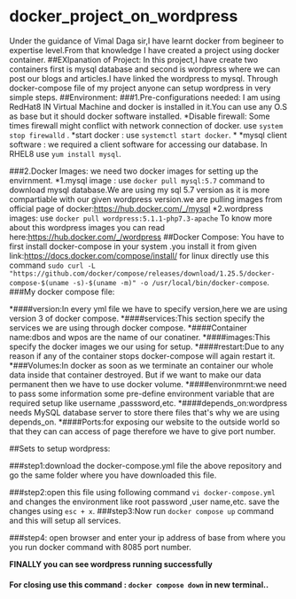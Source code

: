 # docker_project_on_wordpress
Under the guidance of Vimal Daga sir,I have learnt docker from begineer to expertise level.From that knowledge I have created a project using docker container.
##EXlpanation of Project:
In this project,I have create two containers first is mysql database and second is wordpress where we can post our blogs and articles.I have linked the wordpress to mysql.
Through docker-compose file of my project anyone can setup wordpress in very simple steps.
##Environment:
###1.Pre-configurations needed:
 I am using RedHat8 IN Virtual Machine and docker is installed in it.You can use any O.S as base but it should docker software installed.
  *Disable firewall:
   Some times firewall might conflict with network connection of docker.
   use `system stop firewalld` .
  *start docker :
   use `systemctl start docker`.
  *
  *mysql client software :
  we required a client software for accessing our database.
  In RHEL8 use `yum install mysql`.
 
###2.Docker Images:
  we need two docker images for setting up the envirnment.
  *1.mysql image :
  use `docker pull mysql:5.7` command to download mysql database.We are using my  sql 5.7 version as it is more compartiable with our given wordpress version.we  are pulling images from official page of docker:https://hub.docker.com/_/mysql 
  *2.wordpress images:
  use `docker pull wordpress:5.1.1-php7.3-apache`
  To know more about this wordpress images you can read here:https://hub.docker.com/_/wordpress
##Docker Compose:
You have to first install docker-compose in your system .you install it from given link:https://docs.docker.com/compose/install/
for linux directly use this command `sudo curl -L "https://github.com/docker/compose/releases/download/1.25.5/docker-compose-$(uname -s)-$(uname -m)" -o /usr/local/bin/docker-compose`.
###My docker compose file:


 *####version:In every yml file we have to specify version,here we are using version 3 of docker compose.
 *####services:This section specify the services we are using through docker compose.
 *####Container name:dbos and wpos are the name of our conatiner.
 *####images:This specify the docker images we our using for setup.
 *####restart:Due to any reason if any of the container stops docker-compose will again restart it.
 *###Volumes:In docker as soon as we terminate an container our whole data inside that container destroyed. But if we want to make our data permanent then we have to use docker volume.
 *####environmrnt:we need to pass some information some pre-define environment variable that are required setup like username ,passsword,etc.
 *####depends_on:wordpress needs MySQL database server to store there files that's why we are using depends_on.
 *####Ports:for exposing our website to the outside world so that they can can access of page therefore we have to give port number.

##Sets to setup wordpress:
 
 ###step1:download the docker-compose.yml file the above repository and go the same folder where you have downloaded this file.


 ###step2:open this file using following command `vi docker-compose.yml` and changes the environment like root password ,user name,etc.
 save the changes using `esc + x`.
 ###step3:Now run `docker compose up` command and this will setup all services.


 ###step4: open browser and enter your ip address of base from where you you run docker command with 8085 port number.



 **FINALLY you can see wordpress running successfully**

 #### For closing use this command : `docker compose down` in new terminal..


